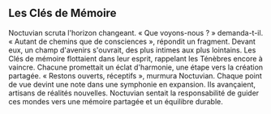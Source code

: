 ## Les Clés de Mémoire

Noctuvian scruta l'horizon changeant. « Que voyons-nous ? » demanda-t-il. « Autant de chemins que de consciences », répondit un fragment. Devant eux, un champ d'avenirs s'ouvrait, des plus intimes aux plus lointains. Les Clés de mémoire flottaient dans leur esprit, rappelant les Ténèbres encore à vaincre. Chacune promettait un éclat d'harmonie, une étape vers la création partagée. « Restons ouverts, réceptifs », murmura Noctuvian. Chaque point de vue devint une note dans une symphonie en expansion. Ils avançaient, artisans de réalités nouvelles. Noctuvian sentait la responsabilité de guider ces mondes vers une mémoire partagée et un équilibre durable.